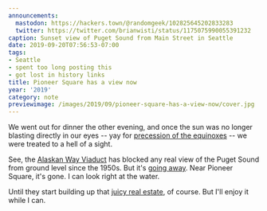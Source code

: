 ```yaml
---
announcements:
  mastodon: https://hackers.town/@randomgeek/102825645202833283
  twitter: https://twitter.com/brianwisti/status/1175075990055391232
caption: Sunset view of Puget Sound from Main Street in Seattle
date: 2019-09-20T07:56:53-07:00
tags:
- Seattle
- spent too long posting this
- got lost in history links
title: Pioneer Square has a view now
year: '2019'
category: note
previewimage: /images/2019/09/pioneer-square-has-a-view-now/cover.jpg
---
```


We went out for dinner the other evening, and once the sun was no longer blasting directly in our eyes -- yay
for [precession of the equinoxes][] -- we were treated to a hell of a sight.

[precession of the equinoxes]: https://www.britannica.com/science/precession-of-the-equinoxes

See, the [Alaskan Way Viaduct][] has blocked any real view of the Puget Sound from ground level since the 1950s.
But it's [going away][]. Near Pioneer Square, it's gone. I can look right at the water.

[Alaskan Way Viaduct]: https://www.seattlepi.com/local/transportation/article/Photos-65-years-of-the-Alaskan-Way-Viaduct-13284852.php
[going away]: https://www.wsdot.wa.gov/Projects/Viaduct/

Until they start building up that [juicy real estate][], of course. But I'll enjoy it while I can.

[juicy real estate]: https://www.realchangenews.org/2019/03/13/goodbye-viaduct-hello-prime-real-estate

